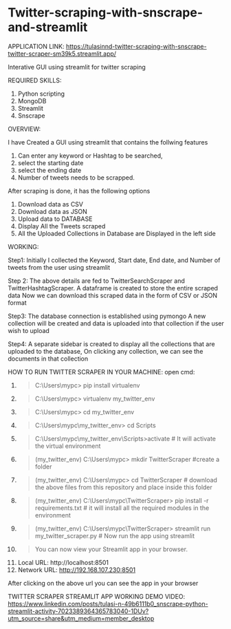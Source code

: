 # Twitter-scraping-with-snscrape-and-streamlit

APPLICATION LINK: https://tulasinnd-twitter-scraping-with-snscrape-twitter-scraper-sm39k5.streamlit.app/

Interative GUI using streamlit for twitter scraping 

REQUIRED SKILLS:
1.	Python scripting
2.	MongoDB
3.	Streamlit
4.	Snscrape

OVERVIEW:

I have Created a GUI using streamlit that contains the follwing  features
1. Can enter any keyword or Hashtag to be searched, 
2. select the starting date 
3. select the ending date  
4. Number of tweets needs to be scrapped.

After scraping is done, it has the following options

1.	Download data as CSV
2.	Download data as JSON
3.	Upload data to DATABASE
4.	Display All the Tweets scraped
5.	All the Uploaded Collections in Database are Displayed in the left side

WORKING:

Step1:
Initially I collected the Keyword, Start date, End date, and Number of tweets from the user using streamlit

Step 2:
The above details are fed to TwitterSearchScraper and TwitterHashtagScraper.
A dataframe is created to store the entire scraped data
Now we can download this scraped data in the form of CSV or JSON format 

Step3:
The database connection is established using pymongo
A new collection will be created and data is uploaded into that collection  if the user wish to upload 

Step4:
A separate sidebar is created to display all the collections that are uploaded to the database, On clicking any collection, we can see the documents in that collection


HOW TO RUN TWITTER SCRAPER IN YOUR MACHINE:
open cmd:
1. > C:\Users\mypc> pip install virtualenv 
2. > C:\Users\mypc> virtualenv my_twitter_env
3. > C:\Users\mypc> cd my_twitter_env
4. > C:\Users\mypc\my_twitter_env> cd Scripts
5. > C:\Users\mypc\my_twitter_env\Scripts>activate                    # It will activate the virtual environment
6. > (my_twitter_env)  C:\Users\mypc\> mkdir TwitterScraper           #create a folder 
7. > (my_twitter_env)  C:\Users\mypc\> cd TwitterScraper              # download the above files from this repository and place inside this folder
8. > (my_twitter_env)  C:\Users\mypc\TwitterScraper> pip install -r requirements.txt       # it will install all the required modules in the environment
9. > (my_twitter_env)  C:\Users\mypc\TwitterScraper> streamlit run my_twitter_scraper.py   # Now run the app using streamlit
10. > You can now view your Streamlit app in your browser.
11.   Local URL: http://localhost:8501
12.   Network URL: http://192.168.107.230:8501
  
 After clicking on the above url you can see the app in your browser
 
  
TWITTER SCRAPER STREAMLIT APP WORKING DEMO VIDEO:
https://www.linkedin.com/posts/tulasi-n-49b6111b0_snscrape-python-streamlit-activity-7023389364365783040-1DUv?utm_source=share&utm_medium=member_desktop





